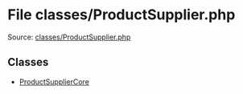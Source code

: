 File classes/ProductSupplier.php
=========

Source: [classes/ProductSupplier.php](https://github.com/PrestaShop/PrestaShop/blob/1.5.6.1/classes/ProductSupplier.php)


Classes
-------

* [ProductSupplierCore](class.ProductSupplierCore.md)

